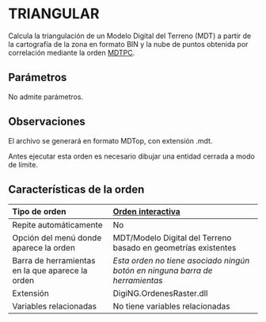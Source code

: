 # TRIANGULAR

Calcula la triangulación de un Modelo Digital del Terreno \(MDT\) a partir de la cartografía de la zona en formato BIN y la nube de puntos obtenida por correlación mediante la orden [MDTPC](/digi3d-net/referencia/digi3d.net/ventana-de-dibujo/ordenes/t/MDTPC.html).

## Parámetros

No admite parámetros.

## Observaciones

El archivo se generará en formato MDTop, con extensión .mdt.

Antes ejecutar esta orden es necesario dibujar una entidad cerrada a modo de límite.

## Características de la orden

| Tipo de orden | [Orden interactiva](triangular.md) |
| :--- | :--- |
| Repite automáticamente | No |
| Opción del menú donde aparece la orden | MDT/Modelo Digital del Terreno basado en geometrías existentes |
| Barra de herramientas en la que aparece la orden | _Esta orden no tiene asociado ningún botón en ninguna barra de herramientas_ |
| Extensión | DigiNG.OrdenesRaster.dll |
| Variables relacionadas | No tiene variables relacionadas |


